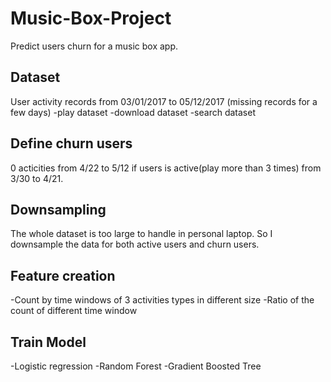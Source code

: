 # Music-Box-Project
Predict users churn for a music box app.
## Dataset
User activity records from 03/01/2017 to 05/12/2017 (missing records for a few days)
-play dataset
-download dataset
-search dataset
## Define churn users
0 acticities from 4/22 to 5/12 if users is active(play more than 3 times) from 3/30 to 4/21.
## Downsampling
The whole dataset is too large to handle in personal laptop. So I downsample the data for both active users and churn users.
## Feature creation
-Count by time windows of 3 activities types in different size
-Ratio of the count of different time window
## Train Model
-Logistic regression
-Random Forest
-Gradient Boosted Tree
